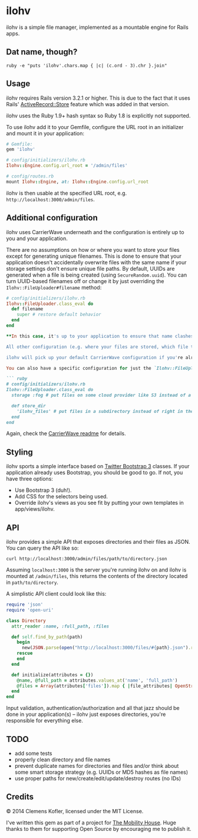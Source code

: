 # ilohv

ilohv is a simple file manager, implemented as a mountable engine for Rails apps.

## Dat name, though?

```
ruby -e "puts 'ilohv'.chars.map { |c| (c.ord - 3).chr }.join"
```

## Usage

ilohv requires Rails version 3.2.1 or higher. This is due to the fact that it uses Rails' [ActiveRecord::Store](http://apidock.com/rails/ActiveRecord/Store) feature which was added in that version.

ilohv uses the Ruby 1.9+ hash syntax so Ruby 1.8 is explicitly not supported.

To use ilohv add it to your Gemfile, configure the URL root in an initializer and mount it in your application:

``` ruby
# Gemfile:
gem 'ilohv'

# config/initializers/ilohv.rb
Ilohv::Engine.config.url_root = '/admin/files'

# config/routes.rb
mount Ilohv::Engine, at: Ilohv::Engine.config.url_root
```

ilohv is then usable at the specified URL root, e.g. `http://localhost:3000/admin/files`.

## Additional configuration

ilohv uses CarrierWave underneath and the configuration is entirely up to you and your application.

There are no assumptions on how or where you want to store your files except for generating unique filenames. This is done to ensure that your application doesn't accidentally overwrite files with the same name if your storage settings don't ensure unique file paths. By default, UUIDs are generated when a file is being created (using `SecureRandom.uuid`). You can turn UUID-based filenames off or change it by just overriding the `Ilohv::FileUploader#filename` method:

``` ruby
# config/initializers/ilohv.rb
Ilohv::FileUploader.class_eval do
  def filename
    super # restore default behavior
  end
end

**In this case, it's up to your application to ensure that name clashes are prevented.**

All other configuration (e.g. where your files are stored, which file types are allowed...) is entirely up to your application.

ilohv will pick up your default CarrierWave configuration if you're already using CarrierWave in your application. Otherwise you can just add an initializer to configure CarrierWave (check the [Configuration section of the CarrierWave readme](https://github.com/carrierwaveuploader/carrierwave#configuring-carrierwave) for details).

You can also have a specific configuration for just the `Ilohv::FileUploader`:

``` ruby
# config/initializers/ilohv.rb
Ilohv::FileUploader.class_eval do
  storage :fog # put files on some cloud provider like S3 instead of a local directory

  def store_dir
    'ilohv_files' # put files in a subdirectory instead of right in the root
  end
end
```

Again, check the [CarrierWave readme](https://github.com/carrierwaveuploader/carrierwave#carrierwave) for details.

## Styling

ilohv sports a simple interface based on [Twitter Bootstrap 3](http://getbootstrap.com/) classes. If your application already uses Bootstrap, you should be good to go. If not, you have three options:

- Use Bootstrap 3 (duh!).
- Add CSS for the selectors being used.
- Override ilohv's views as you see fit by putting your own templates in app/views/ilohv.

## API

ilohv provides a simple API that exposes directories and their files as JSON. You can query the API like so:

  `curl http://localhost:3000/admin/files/path/to/directory.json`

Assuming `localhost:3000` is the server you're running ilohv on and ilohv is mounted at `/admin/files`, this returns the contents of the directory located in `path/to/directory`.

A simplistic API client could look like this:

``` ruby
require 'json'
require 'open-uri'

class Directory
  attr_reader :name, :full_path, :files

  def self.find_by_path(path)
    begin
      new(JSON.parse(open("http://localhost:3000/files/#{path}.json").read))
    rescue
    end
  end

  def initialize(attributes = {})
    @name, @full_path = attributes.values_at('name', 'full_path')
    @files = Array(attributes['files']).map { |file_attributes| OpenStruct.new(file_attributes) }
  end
end
```

Input validation, authentication/authorization and all that jazz should be done in your application(s) – ilohv just exposes directories, you're responsible for everything else.

## TODO

- add some tests
- properly clean directory and file names
- prevent duplicate names for directories and files and/or think about some smart storage strategy (e.g. UUIDs or MD5 hashes as file names)
- use proper paths for new/create/edit/update/destroy routes (no IDs)

## Credits

© 2014 Clemens Kofler, licensed under the MIT License.

I've written this gem as part of a project for [The Mobility House](http://mobilityhouse.com/). Huge thanks to them for supporting Open Source by encouraging me to publish it.
